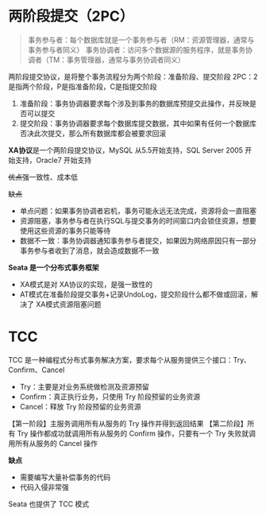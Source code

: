# 两阶段提交（2PC）

> 事务参与者：每个数据库就是一个事务参与者（RM：资源管理器，通常与事务参与者同义）
> 事务协调者：访问多个数据源的服务程序，就是事务协调者（TM：事务管理器，通常与事务协调者同义）

两阶段提交协议，是将整个事务流程分为两个阶段：准备阶段、提交阶段
2PC：2是指两个阶段，P是指准备阶段，C是指提交阶段

1. 准备阶段：事务协调器要求每个涉及到事务的数据库预提交此操作，并反映是否可以提交
2. 提交阶段：事务协调器要求每个数据库提交数据，其中如果有任何一个数据库否决此次提交，那么所有数据库都会被要求回滚

**XA协议**是一个两阶段提交协议，MySQL 从5.5开始支持，SQL Server 2005 开始支持，Oracle7 开始支持

~~优点~~强一致性、成本低

~~缺点~~
- 单点问题：如果事务协调者宕机，事务可能永远无法完成，资源将会一直阻塞
- 资源阻塞，事务参与者在执行SQL与提交事务的时间窗口内会锁住资源，想要使用这些资源的事务只能等待
- 数据不一致：事务协调器通知事务参与者提交，如果因为网络原因只有一部分事务参与者收到了消息，就会造成数据不一致

**Seata 是一个分布式事务框架**

- XA模式是对 XA协议的实现，是强一致性的
- AT模式在准备阶段提交事务+记录UndoLog，提交阶段什么都不做或回滚，解决了 XA模式资源阻塞问题

# TCC

TCC 是一种编程式分布式事务解决方案，要求每个从服务提供三个接口：Try、Confirm、Cancel
- Try：主要是对业务系统做检测及资源预留
- Confirm：真正执行业务，只使用 Try 阶段预留的业务资源
- Cancel：释放 Try 阶段预留的业务资源

【第一阶段】主服务调用所有从服务的 Try 操作并得到返回结果
【第二阶段】所有 Try 操作都成功就调用所有从服务的 Confirm 操作，只要有一个 Try 失败就调用所有从服务的 Cancel 操作

**缺点**
- 需要编写大量补偿事务的代码
- 代码入侵非常强

Seata 也提供了 TCC 模式